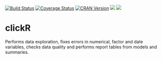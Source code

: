 [![Build Status](https://travis-ci.org/David-Hervas/clickR.svg?branch=master)](https://travis-ci.org/David-Hervas/clickR)
[![Coverage Status](https://codecov.io/github/David-Hervas/clickR/coverage.svg?branch=master)](https://codecov.io/github/David-Hervas/clickR?branch=master) 
[![CRAN Version](http://www.r-pkg.org/badges/version/clickR)](https://CRAN.R-project.org/package=clickR)
[![](http://cranlogs.r-pkg.org/badges/clickR)](https://CRAN.R-project.org/package=clickR)
[![](http://cranlogs.r-pkg.org/badges/grand-total/clickR)](https://CRAN.R-project.org/package=clickR)

# clickR
Performs data exploration, fixes errors in numerical, factor and date variables, checks data quality and performs report tables from models and summaries.
